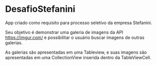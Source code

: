 # DesafioStefanini

App criado como requisito para processo seletivo da empresa Stefanini.

Seu objetivo é demonstrar uma galeria de imagens da API https://imgur.com/ e possibilitar o usuário buscar imagens de outras galerias.

As galerias são apresentadas em uma Tableview, e suas imagens são apresentadas em uma CollectionView inserida dentro da TableViewCell.
